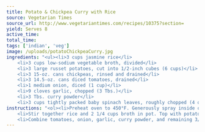 ```yaml
---
title: Potato & Chickpea Curry with Rice
source: Vegetarian Times
source_url: http://www.vegetariantimes.com/recipes/10375?section=
yield: Serves 8
active_time: 
total_time: 
tags: ['indian', 'veg']
image: /uploads/potatoChickpeaCurry.jpg
ingredients: "<ul><li>3 cups jasmine rice</li>
	<li>3 cups low-sodium vegetable broth, divided</li>
	<li>3 large russet potatoes, cut into 1/2-inch cubes (6 cups)</li>
	<li>3 15-oz. cans chickpeas, rinsed and drained</li>
	<li>3 14.5-oz. cans diced tomatoes, drained</li>
	<li>1 medium onion, diced (1 cup)</li>
	<li>9 cloves garlic, chopped (3 Tbs.)</li>
	<li>3 Tbs. curry powder</li>
	<li>3 cups tightly packed baby spinach leaves, roughly chopped (4 oz.)</li></ul>"
instructions: "<ol><li>Preheat oven to 450°F. Generously spray inside of 5 1/2- or 6-quart Dutch oven with cooking spray.</li>
	<li>Stir together rice and 2 1/4 cups broth in pot. Top with potatoes, season with salt and pepper, then add chickpeas.</li>
	<li>Combine tomatoes, onion, garlic, curry powder, and remaining 3/4 cup broth in bowl. Season with salt and pepper. Spread tomato mixture over chickpeas, then top with spinach. Cover pot, and bake 53 minutes, or about 3 minutes after aroma wafts from oven.</li></ol>"
---
```

